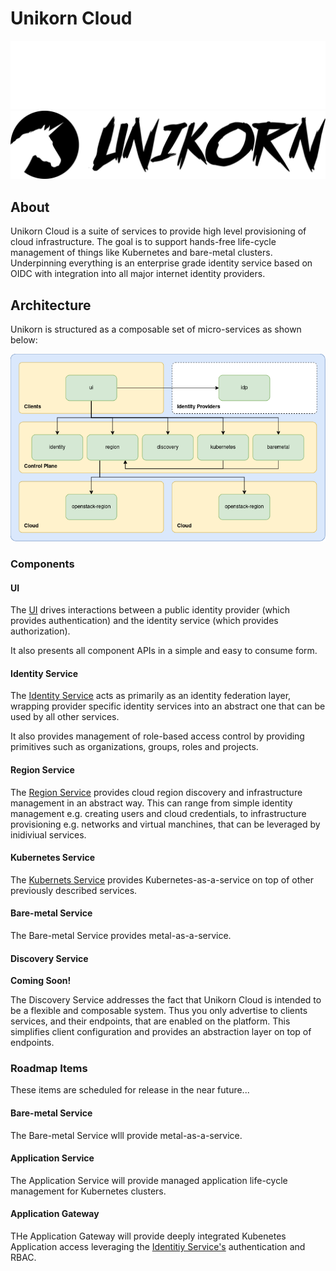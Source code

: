 # Unikorn Cloud

![Unikorn Logo](https://raw.githubusercontent.com/unikorn-cloud/assets/main/images/logos/light-on-dark/logo.svg#gh-dark-mode-only)
![Unikorn Logo](https://raw.githubusercontent.com/unikorn-cloud/assets/main/images/logos/dark-on-light/logo.svg#gh-light-mode-only)

## About

Unikorn Cloud is a suite of services to provide high level provisioning of cloud infrastructure.
The goal is to support hands-free life-cycle management of things like Kubernetes and bare-metal clusters.
Underpinning everything is an enterprise grade identity service based on OIDC with integration into all major internet identity providers.

## Architecture

Unikorn is structured as a composable set of micro-services as shown below:

![Unikorn Architecture](./architecture.png)

### Components

#### UI

The [UI](https://github.com/unikorn-cloud/ui) drives interactions between a public identity provider (which provides authentication) and the identity service (which provides authorization).

It also presents all component APIs in a simple and easy to consume form.

#### Identity Service

The [Identity Service](https://github.com/unikorn-cloud/identity) acts as primarily as an identity federation layer, wrapping provider specific identity services into an abstract one that can be used by all other services.

It also provides management of role-based access control by providing primitives such as organizations, groups, roles and projects.

#### Region Service

The [Region Service](https://github.com/unikorn-cloud/region) provides cloud region discovery and infrastructure management in an abstract way.
This can range from simple identity management e.g. creating users and cloud credentials, to infrastructure provisioning e.g. networks and virtual manchines, that can be leveraged by inidiviual services.

#### Kubernetes Service

The [Kubernets Service](https://github.com/unikorn-cloud/unikorn) provides Kubernetes-as-a-service on top of other previously described services.

#### Bare-metal Service

The Bare-metal Service provides metal-as-a-service.

#### Discovery Service

**Coming Soon!**

The Discovery Service addresses the fact that Unikorn Cloud is intended to be a flexible and composable system.
Thus you only advertise to clients services, and their endpoints, that are enabled on the platform.
This simplifies client configuration and provides an abstraction layer on top of endpoints.

### Roadmap Items

These items are scheduled for release in the near future...

#### Bare-metal Service

The Bare-metal Service wlll provide metal-as-a-service.

#### Application Service

The Application Service will provide managed application life-cycle management for Kubernetes clusters.

#### Application Gateway

THe Application Gateway will provide deeply integrated Kubenetes Application access leveraging the [Identitiy Service's](https://github.com/unikorn-cloud/identity) authentication and RBAC.

